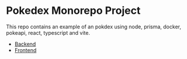 
  # Pokedex Monorepo Project
  This repo contains an example of an pokdex using node, prisma, docker, pokeapi, react, typescript and vite.

  * [Backend](backend/README.md)  
  * [Frontend](frontend/README.md)  

  
  